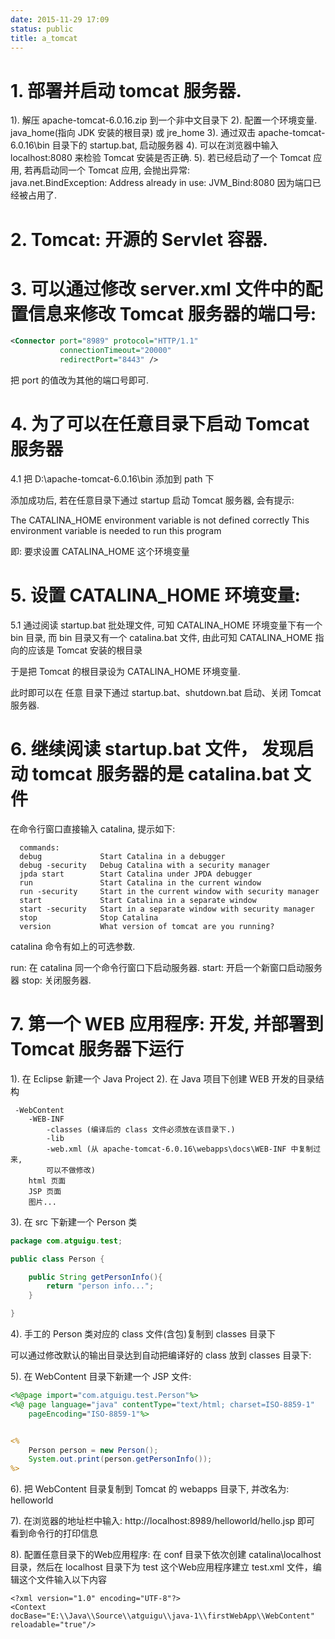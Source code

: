 ```yaml
---
date: 2015-11-29 17:09
status: public
title: a_tomcat
---
```


# 1. 部署并启动 tomcat 服务器.
1). 解压 apache-tomcat-6.0.16.zip 到一个非中文目录下
2). 配置一个环境变量. java_home(指向 JDK 安装的根目录) 或 jre_home
3). 通过双击 apache-tomcat-6.0.16\bin 目录下的 startup.bat, 启动服务器
4). 可以在浏览器中输入 localhost:8080 来检验 Tomcat 安装是否正确. 
5). 若已经启动了一个 Tomcat 应用, 若再启动同一个 Tomcat 应用, 会抛出异常:  
java.net.BindException: Address already in use: JVM_Bind:8080
因为端口已经被占用了.

# 2. Tomcat: 开源的 Servlet 容器. 

# 3. 可以通过修改 server.xml 文件中的配置信息来修改 Tomcat 服务器的端口号:
```xml
<Connector port="8989" protocol="HTTP/1.1" 
           connectionTimeout="20000" 
           redirectPort="8443" />
```

把 port 的值改为其他的端口号即可.

# 4. 为了可以在任意目录下启动 Tomcat 服务器
4.1 把 D:\apache-tomcat-6.0.16\bin 添加到 path 下

添加成功后, 若在任意目录下通过 startup 启动 Tomcat 服务器, 会有提示:

The CATALINA_HOME environment variable is not defined correctly
This environment variable is needed to run this program

即: 要求设置 CATALINA_HOME 这个环境变量

# 5. 设置 CATALINA_HOME 环境变量:
5.1 通过阅读 startup.bat 批处理文件, 可知 CATALINA_HOME 环境变量下有一个 bin 目录,
而 bin 目录又有一个 catalina.bat 文件, 由此可知 CATALINA_HOME 指向的应该是 Tomcat 
安装的根目录

于是把 Tomcat 的根目录设为 CATALINA_HOME 环境变量. 

此时即可以在 任意 目录下通过 startup.bat、shutdown.bat 启动、关闭 Tomcat 服务器. 

# 6. 继续阅读 startup.bat 文件， 发现启动 tomcat 服务器的是 catalina.bat 文件

在命令行窗口直接输入 catalina, 提示如下:
```
  commands:
  debug             Start Catalina in a debugger
  debug -security   Debug Catalina with a security manager
  jpda start        Start Catalina under JPDA debugger
  run               Start Catalina in the current window
  run -security     Start in the current window with security manager
  start             Start Catalina in a separate window
  start -security   Start in a separate window with security manager
  stop              Stop Catalina
  version           What version of tomcat are you running?
```

catalina 命令有如上的可选参数.

run: 在 catalina 同一个命令行窗口下启动服务器. 
start: 开启一个新窗口启动服务器
stop: 关闭服务器.

# 7. 第一个 WEB 应用程序: 开发, 并部署到 Tomcat 服务器下运行

1). 在 Eclipse 新建一个 Java Project
2). 在 Java 项目下创建 WEB 开发的目录结构

```
 -WebContent
 	-WEB-INF
		-classes (编译后的 class 文件必须放在该目录下.)
		-lib
		-web.xml (从 apache-tomcat-6.0.16\webapps\docs\WEB-INF 中复制过来,
		可以不做修改)
	html 页面
	JSP 页面
	图片...
```	
3). 在 src 下新建一个 Person 类
```java
package com.atguigu.test;

public class Person {

	public String getPersonInfo(){
		return "person info...";
	}

}
```

4). 手工的 Person 类对应的 class 文件(含包)复制到 classes 目录下

可以通过修改默认的输出目录达到自动把编译好的 class 放到 classes 目录下:

5). 在 WebContent 目录下新建一个 JSP 文件:
```jsp
<%@page import="com.atguigu.test.Person"%>
<%@ page language="java" contentType="text/html; charset=ISO-8859-1"
    pageEncoding="ISO-8859-1"%>


<% 
	Person person = new Person();
	System.out.print(person.getPersonInfo()); 
%>
```
6). 把 WebContent 目录复制到 Tomcat 的 webapps 目录下, 并改名为: helloworld

7). 在浏览器的地址栏中输入: http://localhost:8989/helloworld/hello.jsp 即可
看到命令行的打印信息

8). 配置任意目录下的Web应用程序:
在 conf 目录下依次创建 catalina\localhost 目录，然后在 localhost 目录下为 test 
这个Web应用程序建立 test.xml 文件，编辑这个文件输入以下内容
```
<?xml version="1.0" encoding="UTF-8"?>
<Context 
docBase="E:\\Java\\Source\\atguigu\\java-1\\firstWebApp\\WebContent" 
reloadable="true"/> 
```